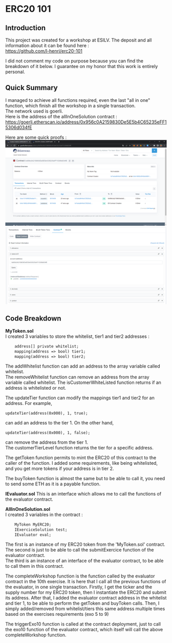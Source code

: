 # ERC20 101  
## Introduction  
This project was created for a workshop at ESILV. The deposit and all information about it can be found here :  
https://github.com/l-henri/erc20-101  

I did not comment my code on purpose because you can find the breakdown of it below. 
I guarantee on my honor that this work is entirely personal.  


## Quick Summary
I managed to achieve all functions required, even the last "all in one" function, which finish all the workshop in a single transaction.  
The network used is goerli.  
Here is the address of the allInOneSolution contract :    
https://goerli.etherscan.io/address/0x956c0A2159830De5E5b4C65235eFF15306d034fE    

Here are some quick proofs :
![one tx proof](images\one_tx_proof.png)  
![total points](images\number_of_points.png)  


## Code Breakdown 

**MyToken.sol**  
I created 3 variables to store the whitelist, tier1 and tier2 addresses :  
```
    address[] private whitelist;
    mapping(address => bool) tier1;
    mapping(address => bool) tier2;
```
The addWhitelist function can add an address to the array variable called whitelist.  
The removeWhitelist function can remove an address from the array variable called whitelist.
The isCustomerWhiteListed function returns if an address is whitelisted or not.

The updateTier function can modify the mappings tier1 and tier2 for an address. For example,  
```
updateTier(address(0x000), 1, true);
```
can add an address to the tier 1. On the other hand,
```
updateTier(address(0x000), 1, false);
```
can remove the address from the tier 1.  
The customerTierLevel function returns the tier for a specific address.

The getToken function permits to mint the ERC20 of this contract to the caller of the function.
I added some requirements, like being whitelisted, and you get more tokens if your address is in tier 2.

The buyToken function is almost the same but to be able to call it, you need to send some ETH as it is a payable function.  

**IEvaluator.sol**
This is an interface which allows me to call the functions of the evaluator contract.


**AllInOneSolution.sol**  
I created 3 variables in the contract :  
```
    MyToken MyERC20;
    IExerciceSolution test;
    IEvaluator eval;
```
The first is an instance of my ERC20 token from the 'MyToken.sol' contract. 
The second is just to be able to call the submitExercice function of the evaluator contract.  
The third is an instance of an interface of the evaluator contract, to be able to call them in this contract.

The completeWorkshop function is the function called by the evaluator contract in the 10th exercise. It is here that I call all the previous functions of the evaluator, in one single transaction.
Firstly, I get the ticker and the supply number for my ERC20 token, then I instantiate the ERC20 and submit its address.
After that, I added the evaluator contract address in the whitelist and tier 1, to be able to perform the getToken and buyToken calls.
Then, I simply added/removed from whitelist/tiers this same address multiple times based on the exercises requirements (exo 5 to 9)

The triggerExo10 function is called at the contract deployment, just to call the exo10 function of the evaluator contract, which itself will call the above completeWorkshop function.